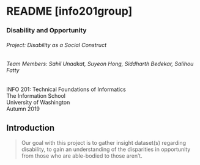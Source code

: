 # README [info201group]
### Disability and Opportunity

###### Project: Disability as a Social Construct
###### _Team Members: Sahil Unadkat, Suyeon Hong, Siddharth Bedekar, Salihou Fatty_
INFO 201: Technical Foundations of Informatics  
The Information School  
University of Washington  
Autumn 2019

## Introduction
>Our goal with this project is to gather insight dataset(s) regarding disability, to gain an understanding of the disparities in opportunity from those who are able-bodied to those aren’t.

